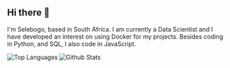 ## Hi there 👋

I'm Selebogo, based in South Africa. I am currently a Data Scientist and I have developed an interest on using Docker for my projects. Besides coding in Python, and SQL, I also code in JavaScript.


<p align="center" >
<img align="left" src="https://github-readme-stats.vercel.app/api/top-langs/?username=scmosoeu&layout=compact&hide=Jupyter%20Notebook&theme=tokyonight&langs_count=6" alt="Top Languages"/>
<img align="left" src="https://github-readme-stats.vercel.app/api?username=scmosoeu&show_icons=true&theme=tokyonight" alt="Github Stats"/>
</p>

